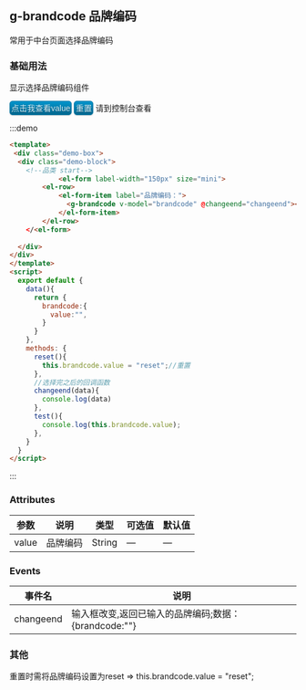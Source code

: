 <script>
  module.exports = {
    data(){
      return {
      	brandcode:{
          value:"",
        }
      }
    },
    methods: {
      reset(){
        this.brandcode.value = "reset";//重置
      },
      //选择完之后的回调函数
      changeend(data){
        console.log(data)
      },
      test(){
      	console.log(this.brandcode);
      },
    } 
  };
</script>

## g-brandcode 品牌编码

常用于中台页面选择品牌编码

### 基础用法
显示选择品牌编码组件

<div class="demo-box">
  <div class="demo-block">
    <el-form label-width="150px" size="mini">
      <el-row>
          <el-form-item label="品牌编码：">
            <g-brandcode v-model="brandcode" @changeend="changeend"></g-brandcode>
          </el-form-item>
      </el-row>
    </<el-form>  
    <button  @click="test" class="button">点击我查看value</button>
    <button  @click="reset" class="button">重置</button> 请到控制台查看
  </div>
</div>
<style type="text/css">
	.demo-gcs{
		width: 240px;
	}
	.button{
		  display: inline-block;
    outline: none;
    cursor: pointer;
    text-align: center;
    text-decoration: none;
    font: 14px/100% Arial, Helvetica, sans-serif;
    padding: 5px 2px 4px;
    text-shadow: 0 1px 1px rgba(0,0,0,.3);
    -webkit-border-radius: 5px; 
    -moz-border-radius: 5px;
    border-radius: 5px;
    -webkit-box-shadow: 0 1px 2px rgba(0,0,0,.2);
    -moz-box-shadow: 0 1px 2px rgba(0,0,0,.2);
    box-shadow: 0 1px 2px rgba(0,0,0,.2);
    color: #d9eef7;
    border: solid 1px #0076a3;
    background: #0095cd;
    background: -webkit-gradient(linear, left top, left bottom, from(#0095cc), to(#00678e));
    background: -moz-linear-gradient(top, #00adee, #00678e);
    filter: progid:DXImageTransform.Microsoft.gradient(startColorstr='#00adee', endColorstr='#00678e');
	}
	button:hover{
    background: #007ead;
    background: -webkit-gradient(linear, left top, left bottom, from(#00678e), to(#0095cc));
    background: -moz-linear-gradient(top, #00678e, #0095cc);
    filter: progid:DXImageTransform.Microsoft.gradient(startColorstr='#00678e', endColorstr='#0095cc');
}

</style>

:::demo 
```html
<template>
 <div class="demo-box">
  <div class="demo-block">
    <!--品类 start-->
			<el-form label-width="150px" size="mini">
        <el-row>
            <el-form-item label="品牌编码：">
              <g-brandcode v-model="brandcode" @changeend="changeend"></g-brandcode>
            </el-form-item>
        </el-row>
    </<el-form> 
    
  </div>
</div>
</template>
<script>
  export default {
    data(){
      return {
      	brandcode:{
          value:"",
        }
      }
    },
    methods: {
      reset(){
        this.brandcode.value = "reset";//重置
      },
      //选择完之后的回调函数
      changeend(data){
        console.log(data)
      },
      test(){
      	console.log(this.brandcode.value);
      },
    } 
  }
</script>
```
:::


### Attributes
| 参数      | 说明          | 类型      | 可选值                           | 默认值  |
|---------- |-------------- |---------- |--------------------------------  |-------- |
| value| 品牌编码 | String  | — | — |

### Events
| 事件名 | 说明 |
| ---- | ---- |
| changeend | 输入框改变,返回已输入的品牌编码;数据：{brandcode:""} |

### 其他
重置时需将品牌编码设置为reset  =>   this.brandcode.value = "reset";